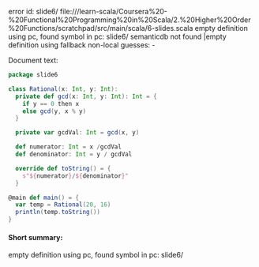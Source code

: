 error id: slide6/
file://<WORKSPACE>/learn-scala/Coursera%20-%20Functional%20Programming%20in%20Scala/2.%20Higher%20Order%20Functions/scratchpad/src/main/scala/6-slides.scala
empty definition using pc, found symbol in pc: slide6/
semanticdb not found
|empty definition using fallback
non-local guesses:
	 -

Document text:

```scala
package slide6

class Rational(x: Int, y: Int):
  private def gcd(x: Int, y: Int): Int = {
    if y == 0 then x
    else gcd(y, x % y)
  }

  private var gcdVal: Int = gcd(x, y)

  def numerator: Int = x /gcdVal
  def denominator: Int = y / gcdVal

  override def toString() = {
    s"${numerator}/${denominator}"
  }

@main def main() = {
  var temp = Rational(20, 16)
  println(temp.toString())
}

```

#### Short summary: 

empty definition using pc, found symbol in pc: slide6/